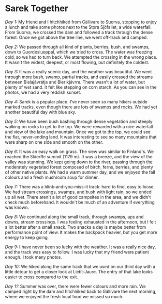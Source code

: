 # Sarek Together

*Day 1:* My friend and I hitchhiked from Gällivare to Suorva, stopping to enjoy a lunch and take some photos next to the Stora Sjöfallet, a wide waterfall. From Suorva, we crossed the dam and followed a track through the dense forest. Once we got above the tree line, we went off-track and camped.

*Day 2:* We passed through all kind of plants, berries, bush, and swamps, down to Guordesluoppal, which we tried to cross. The water was freezing cold, so we had to turn back. We attempted the crossing in the wrong place. It wasn't the widest, deepest, or most flowing, but definitely the coldest.

*Day 3:* It was a really scenic day, and the weather was beautiful. We went through more bush, swamp, partial tracks, and easily crossed the streams between Bielajávrátja and Bierikjávrre. There wasn't a lot of water, but plenty of wet sand. It felt like stepping on corn starch. As you can see in the photos, we had a very reddish sunset.

*Day 4:* Sarek is a popular place. I've never seen so many hikers outside marked tracks, even though there are lots of swamps and rocks. We had yet another beautiful day with blue sky.

*Day 5:* We have been bush bashing through dense vegetation and steeply walking on rocks to get to the top. We were rewarded with a nice waterfall and view of the lake and mountain. Once we got to the top, we could see the flat, never-ending land. It was interesting to see so many mountains that were sharp on one side and smooth on the other.

*Day 6:* It was an easy walk on grass. The view was similar to Finland's. We reached the Skierffe summit (1179 m). It was a breeze, and the view of the valley was stunning. We kept going down to the river, passing through the moderately vegetated forest composed of birch, ferns, berries, and plenty of other native plants. We had a warm summer day, and we enjoyed the fall colours and a fresh mushroom soup for dinner.

*Day 7:* There was a blink-and-you-miss-it track: hard to find, easy to loose. We had stream crossings, swamps, and bush with light rain, so we ended up all wet. There aren't a lot of good campsites in the area, and we didn't check much beforehand. It wouldn't be much of an adventure if everything was known.

*Day 8:* We continued along the small track, through swamps, ups and downs, stream crossings. I was feeling exhausted in the afternoon, but I felt a lot better after a small snack. Two snacks a day is maybe better from performance point of view. It makes the backpack heavier, but you get more energy to keep going.

*Day 9:* I have never been so lucky with the weather. It was a really nice day, and the track was easy to follow. I was lucky that my friend were patient enough. I took many photos.

*Day 10:* We hiked along the same track that we used on our third day with a little detour to get a closer look at Lietit-Jaure. The entry of that lake looks easier to cross compared to the exit.

*Day 11:* Summer was over, there were fewer colours and more rain. We camped right by the dam and hitchhiked back to Gällivare the next morning, where we enjoyed the fresh local food we missed so much.
